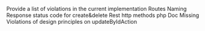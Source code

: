 Provide a list of violations in the current implementation
Routes Naming
Response status code for create&delete
Rest http methods
php Doc Missing
Violations of design principles on updateByIdAction

